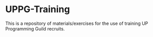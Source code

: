 # UPPG-Training
This is a repository of materials/exercises for the use of training UP Programming Guild recruits.
